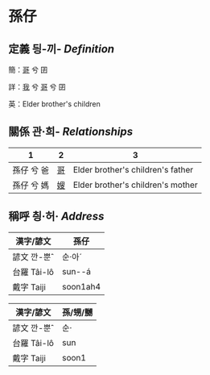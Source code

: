 # 孫仔
## 定義 딍-끼- _Definition_
簡：[哥](member4.md) 兮 囝

詳：[我](member1.md) 兮 [哥](member4.md) 兮 囝

英：Elder brother's children

## 關係 관·희- _Relationships_

1|2|3
--- | --- | --- 
孫仔 兮 爸 | [哥](member4.md) | Elder brother's children's father
孫仔 兮 媽 | [嫂](member21.md) | Elder brother's children's mother


## 稱呼 칑·허· _Address_

漢字/諺文 | 孫仔
--- | ---
諺文 깐-뿐ˆ | 순·아ˊ
台羅 Tâi-lô | sun--á
戴字 Taiji | soon1ah4


漢字/諺文 | 孫/甥/嬲
--- | ---
諺文 깐-뿐ˆ | 순·
台羅 Tâi-lô | sun
戴字 Taiji | soon1


